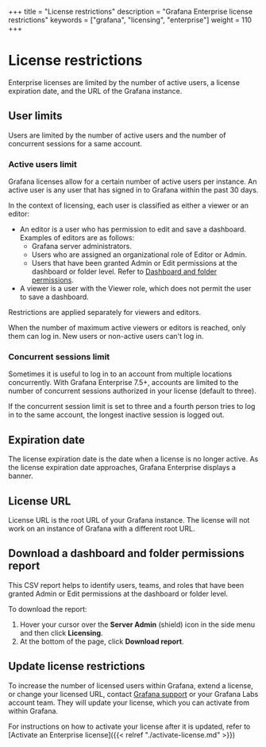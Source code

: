 +++
title = "License restrictions"
description = "Grafana Enterprise license restrictions"
keywords = ["grafana", "licensing", "enterprise"]
weight = 110
+++

# License restrictions

Enterprise licenses are limited by the number of active users, a license expiration date, and the URL of the Grafana instance.

## User limits

Users are limited by the number of active users and the number of concurrent sessions for a same account.

### Active users limit

Grafana licenses allow for a certain number of active users per instance. An active user is any user that has signed in to Grafana within the past 30 days.

In the context of licensing, each user is classified as either a viewer or an editor:

- An editor is a user who has permission to edit and save a dashboard. Examples of editors are as follows:
    - Grafana server administrators.
    - Users who are assigned an organizational role of Editor or Admin.
    - Users that have been granted Admin or Edit permissions at the dashboard or folder level. Refer to [Dashboard and folder permissions](https://grafana.com/docs/grafana/latest/permissions/dashboard_folder_permissions/).     
- A viewer is a user with the Viewer role, which does not permit the user to save a dashboard.

Restrictions are applied separately for viewers and editors.

When the number of maximum active viewers or editors is reached, only them can log in. New users or non-active users can't log in.

### Concurrent sessions limit

Sometimes it is useful to log in to an account from multiple locations concurrently. With Grafana Enterprise 7.5+, accounts are limited to the number of concurrent sessions authorized in your license (default to three).

If the concurrent session limit is set to three and a fourth person tries to log in to the same account, the longest inactive session is logged out.

## Expiration date

The license expiration date is the date when a license is no longer active. As the license expiration date approaches, Grafana Enterprise displays a banner.

## License URL

License URL is the root URL of your Grafana instance. The license will not work on an instance of Grafana with a different root URL.

## Download a dashboard and folder permissions report

This CSV report helps to identify users, teams, and roles that have been granted Admin or Edit permissions at the dashboard or folder level.

To download the report:
1. Hover your cursor over the **Server Admin** (shield) icon in the side menu and then click **Licensing**.
2. At the bottom of the page, click **Download report**.

## Update license restrictions

To increase the number of licensed users within Grafana, extend a license, or change your licensed URL, contact [Grafana support](https://grafana.com/profile/org#support) or your Grafana Labs account team. They will update your license, which you can activate from within Grafana. 

For instructions on how to activate your license after it is updated, refer to 
[Activate an Enterprise license]({{< relref "./activate-license.md" >}})
